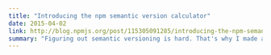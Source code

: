 ```yaml
---
title: "Introducing the npm semantic version calculator"
date: 2015-04-02
link: http://blog.npmjs.org/post/115305091285/introducing-the-npm-semantic-version-calculator
summary: "Figuring out semantic versioning is hard. That's why I made a calculator to help."
---
```

